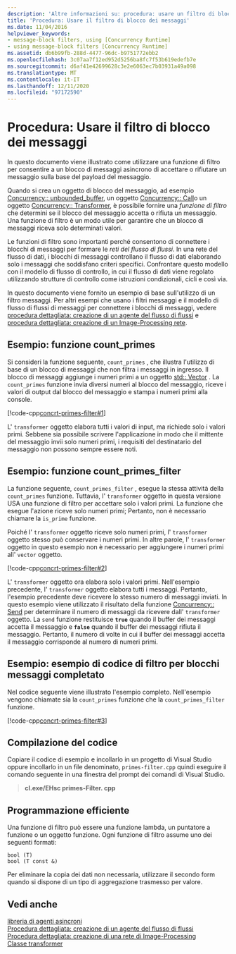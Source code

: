```yaml
---
description: 'Altre informazioni su: procedura: usare un filtro di blocco messaggi'
title: 'Procedura: Usare il filtro di blocco dei messaggi'
ms.date: 11/04/2016
helpviewer_keywords:
- message-block filters, using [Concurrency Runtime]
- using message-block filters [Concurrency Runtime]
ms.assetid: db6b99fb-288d-4477-96dc-b9751772ebb2
ms.openlocfilehash: 3c07aa7f12ed952d5256ba8fc7f53b619edefb7e
ms.sourcegitcommit: d6af41e42699628c3e2e6063ec7b03931a49a098
ms.translationtype: MT
ms.contentlocale: it-IT
ms.lasthandoff: 12/11/2020
ms.locfileid: "97172590"
---
```

# <a name="how-to-use-a-message-block-filter"></a>Procedura: Usare il filtro di blocco dei messaggi

In questo documento viene illustrato come utilizzare una funzione di filtro per consentire a un blocco di messaggi asincrono di accettare o rifiutare un messaggio sulla base del payload del messaggio.

Quando si crea un oggetto di blocco del messaggio, ad esempio [Concurrency:: unbounded_buffer](reference/unbounded-buffer-class.md), un oggetto [Concurrency:: Call](../../parallel/concrt/reference/call-class.md)o un oggetto [Concurrency:: Transformer](../../parallel/concrt/reference/transformer-class.md), è possibile fornire una *funzione di filtro* che determini se il blocco del messaggio accetta o rifiuta un messaggio. Una funzione di filtro è un modo utile per garantire che un blocco di messaggi riceva solo determinati valori.

Le funzioni di filtro sono importanti perché consentono di connettere i blocchi di messaggi per formare le *reti del flusso di flussi*. In una rete del flusso di dati, i blocchi di messaggi controllano il flusso di dati elaborando solo i messaggi che soddisfano criteri specifici. Confrontare questo modello con il modello di flusso di controllo, in cui il flusso di dati viene regolato utilizzando strutture di controllo come istruzioni condizionali, cicli e così via.

In questo documento viene fornito un esempio di base sull'utilizzo di un filtro messaggi. Per altri esempi che usano i filtri messaggi e il modello di flusso di flussi di messaggi per connettere i blocchi di messaggi, vedere [procedura dettagliata: creazione di un agente del flusso di flussi](../../parallel/concrt/walkthrough-creating-a-dataflow-agent.md) e [procedura dettagliata: creazione di un Image-Processing rete](../../parallel/concrt/walkthrough-creating-an-image-processing-network.md).

## <a name="example-count_primes-function"></a>Esempio: funzione count_primes

Si consideri la funzione seguente, `count_primes` , che illustra l'utilizzo di base di un blocco di messaggi che non filtra i messaggi in ingresso. Il blocco di messaggi aggiunge i numeri primi a un oggetto [std:: Vector](../../standard-library/vector-class.md) . La `count_primes` funzione invia diversi numeri al blocco del messaggio, riceve i valori di output dal blocco del messaggio e stampa i numeri primi alla console.

[!code-cpp[concrt-primes-filter#1](../../parallel/concrt/codesnippet/cpp/how-to-use-a-message-block-filter_1.cpp)]

L' `transformer` oggetto elabora tutti i valori di input, ma richiede solo i valori primi. Sebbene sia possibile scrivere l'applicazione in modo che il mittente del messaggio invii solo numeri primi, i requisiti del destinatario del messaggio non possono sempre essere noti.

## <a name="example-count_primes_filter-function"></a>Esempio: funzione count_primes_filter

La funzione seguente, `count_primes_filter` , esegue la stessa attività della `count_primes` funzione. Tuttavia, l' `transformer` oggetto in questa versione USA una funzione di filtro per accettare solo i valori primi. La funzione che esegue l'azione riceve solo numeri primi; Pertanto, non è necessario chiamare la `is_prime` funzione.

Poiché l' `transformer` oggetto riceve solo numeri primi, l' `transformer` oggetto stesso può conservare i numeri primi. In altre parole, l' `transformer` oggetto in questo esempio non è necessario per aggiungere i numeri primi all' `vector` oggetto.

[!code-cpp[concrt-primes-filter#2](../../parallel/concrt/codesnippet/cpp/how-to-use-a-message-block-filter_2.cpp)]

L' `transformer` oggetto ora elabora solo i valori primi. Nell'esempio precedente, l' `transformer` oggetto elabora tutti i messaggi. Pertanto, l'esempio precedente deve ricevere lo stesso numero di messaggi inviati. In questo esempio viene utilizzato il risultato della funzione [Concurrency:: Send](reference/concurrency-namespace-functions.md#send) per determinare il numero di messaggi da ricevere dall' `transformer` oggetto. La `send` funzione restituisce **`true`** quando il buffer dei messaggi accetta il messaggio e **`false`** quando il buffer dei messaggi rifiuta il messaggio. Pertanto, il numero di volte in cui il buffer dei messaggi accetta il messaggio corrisponde al numero di numeri primi.

## <a name="example-finished-message-block-filter-code-sample"></a>Esempio: esempio di codice di filtro per blocchi messaggi completato

Nel codice seguente viene illustrato l'esempio completo. Nell'esempio vengono chiamate sia la `count_primes` funzione che la `count_primes_filter` funzione.

[!code-cpp[concrt-primes-filter#3](../../parallel/concrt/codesnippet/cpp/how-to-use-a-message-block-filter_3.cpp)]

## <a name="compiling-the-code"></a>Compilazione del codice

Copiare il codice di esempio e incollarlo in un progetto di Visual Studio oppure incollarlo in un file denominato, `primes-filter.cpp` quindi eseguire il comando seguente in una finestra del prompt dei comandi di Visual Studio.

> **cl.exe/EHsc primes-Filter. cpp**

## <a name="robust-programming"></a>Programmazione efficiente

Una funzione di filtro può essere una funzione lambda, un puntatore a funzione o un oggetto funzione. Ogni funzione di filtro assume uno dei seguenti formati:

```Output
bool (T)
bool (T const &)
```

Per eliminare la copia dei dati non necessaria, utilizzare il secondo form quando si dispone di un tipo di aggregazione trasmesso per valore.

## <a name="see-also"></a>Vedi anche

[libreria di agenti asincroni](../../parallel/concrt/asynchronous-agents-library.md)<br/>
[Procedura dettagliata: creazione di un agente del flusso di flussi](../../parallel/concrt/walkthrough-creating-a-dataflow-agent.md)<br/>
[Procedura dettagliata: creazione di una rete di Image-Processing](../../parallel/concrt/walkthrough-creating-an-image-processing-network.md)<br/>
[Classe transformer](../../parallel/concrt/reference/transformer-class.md)

